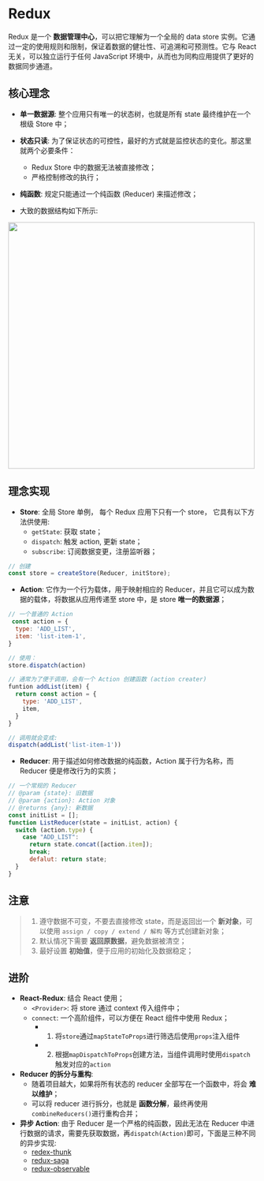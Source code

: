# Redux

Redux 是一个 **数据管理中心**，可以把它理解为一个全局的 data store 实例。它通过一定的使用规则和限制，保证着数据的健壮性、可追溯和可预测性。它与 React 无关，可以独立运行于任何 JavaScript 环境中，从而也为同构应用提供了更好的数据同步通道。

## 核心理念

- **单一数据源**: 整个应用只有唯一的状态树，也就是所有 state 最终维护在一个根级 Store 中；
- **状态只读**: 为了保证状态的可控性，最好的方式就是监控状态的变化。那这里就两个必要条件：
  - Redux Store 中的数据无法被直接修改；
  - 严格控制修改的执行；
- **纯函数**: 规定只能通过一个纯函数 (Reducer) 来描述修改；

- 大致的数据结构如下所示:

<img width="500" src="https://raw.githubusercontent.com/xd-tayde/blog/master/images/interview/8.png">

## 理念实现

- **Store**: 全局 Store 单例， 每个 Redux 应用下只有一个 store， 它具有以下方法供使用:
  - `getState`: 获取 state；
  - `dispatch`: 触发 action, 更新 state；
  - `subscribe`: 订阅数据变更，注册监听器；

```js
// 创建
const store = createStore(Reducer, initStore);
```

- **Action**: 它作为一个行为载体，用于映射相应的 Reducer，并且它可以成为数据的载体，将数据从应用传递至 store 中，是 store **唯一的数据源**；

```js
// 一个普通的 Action
 const action = {
  type: 'ADD_LIST',
  item: 'list-item-1',
}

// 使用：
store.dispatch(action)

// 通常为了便于调用，会有一个 Action 创建函数 (action creater)
funtion addList(item) {
  return const action = {
    type: 'ADD_LIST',
    item,
  }
}

// 调用就会变成:
dispatch(addList('list-item-1'))
```

- **Reducer**: 用于描述如何修改数据的纯函数，Action 属于行为名称，而 Reducer 便是修改行为的实质；

```js
// 一个常规的 Reducer
// @param {state}: 旧数据
// @param {action}: Action 对象
// @returns {any}: 新数据
const initList = [];
function ListReducer(state = initList, action) {
  switch (action.type) {
    case "ADD_LIST":
      return state.concat([action.item]);
      break;
      defalut: return state;
  }
}
```

## 注意

> 1. 遵守数据不可变，不要去直接修改 state，而是返回出一个 **新对象**，可以使用 `assign / copy / extend / 解构` 等方式创建新对象；
> 2. 默认情况下需要 **返回原数据**，避免数据被清空；
> 3. 最好设置 **初始值**，便于应用的初始化及数据稳定；

## 进阶

- **React-Redux**: 结合 React 使用；
  - `<Provider>`: 将 store 通过 context 传入组件中；
  - `connect`: 一个高阶组件，可以方便在 React 组件中使用 Redux；
    - 1. 将`store`通过`mapStateToProps`进行筛选后使用`props`注入组件
    - 2. 根据`mapDispatchToProps`创建方法，当组件调用时使用`dispatch`触发对应的`action`
- **Reducer 的拆分与重构**:
  - 随着项目越大，如果将所有状态的 reducer 全部写在一个函数中，将会 **难以维护**；
  - 可以将 reducer 进行拆分，也就是 **函数分解**，最终再使用`combineReducers()`进行重构合并；
- **异步 Action**: 由于 Reducer 是一个严格的纯函数，因此无法在 Reducer 中进行数据的请求，需要先获取数据，再`dispatch(Action)`即可，下面是三种不同的异步实现:
  - [redex-thunk](https://github.com/reduxjs/redux-thunk)
  - [redux-saga](https://github.com/redux-saga/redux-saga)
  - [redux-observable](https://github.com/redux-observable/redux-observable)
